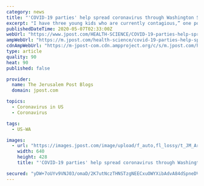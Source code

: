 ```yaml
---
category: news
title: "'COVID-19 parties' help spread coronavirus through Washington State"
excerpt: "I have three young kids who are currently contagious,” one post seen on Nextdoor said. “If you would like your kids immunized, let me know and we can make arrangements for a play date.”"
publishedDateTime: 2020-05-07T02:33:00Z
webUrl: "https://www.jpost.com/HEALTH-SCIENCE/COVID-19-parties-help-spread-coronavirus-through-Washington-State-627188"
ampWebUrl: "https://m.jpost.com/health-science/covid-19-parties-help-spread-coronavirus-through-washington-state-627188/amp"
cdnAmpWebUrl: "https://m-jpost-com.cdn.ampproject.org/c/s/m.jpost.com/health-science/covid-19-parties-help-spread-coronavirus-through-washington-state-627188/amp"
type: article
quality: 90
heat: 90
published: false

provider:
  name: The Jerusalem Post Blogs
  domain: jpost.com

topics:
  - Coronavirus in US
  - Coronavirus

tags:
  - US-WA

images:
  - url: "https://images.jpost.com/image/upload/f_auto,fl_lossy/t_JM_ArticleMainImageFaceDetect/456731"
    width: 640
    height: 428
    title: "'COVID-19 parties' help spread coronavirus through Washington State"

secured: "yDW+7oUYv9VNJ03/omaD/2K7utNczTHNSTzgNEECxuOWYXibAdvA84dSpneDV7o4hizGasVP+jPdOxcrlN4u5lUhf45KOV2He8ZTIU29Fssr/D7lct7ucUquYff559oaPX4mnaLbhi9I9x3amETMYSeE2s9aZKd0PpYtLomfF2UgFczCZuxLnm2sztqIpvj3ZRvh4bVTWCU9eeFD8k4veifG3bQ1L/xcYFI0bDA1+Lv/nYPDWy0copHXin2wObsdtlOYiXKC9FbbH8vFIMnyl5OJWJU/0xiND96AC78vSHyRUoLO4Ey3TnOFPq4WSH+De+oi9JnC5aYlJweqE8kSQF2aJD7iWrkN3ELv4bjY0pYHX+2JIPeqLEyoBLCcaDKmT67i6mcYPs9KKxddnUhrduHQyvg0hANRCCfvY+q9vuCbvEyxYHbVyKN7zI3dmC30b3mJ6HULn6pOBJPeoqeNAp+gJ6ys9KB2IPZVhYx2XG0=;VE/ly5/+42b1D38pydRy7w=="
---
```


